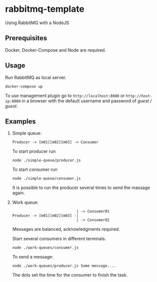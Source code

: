 # rabbitmq-template
Using RabbitMQ with a NodeJS

## Prerequisites
Docker, Docker-Compose and Node are required.


## Usage
Run RabbitMQ as local server.
```
docker-compose up
```

To use management plugin go to `http://localhost:8080` or `http://host-ip:8080` in a browser with the default username and password of *guest / guest*.

## Examples
1. Simple queue:
    ```
    Producer -> [m01][m02][m03] -> Consumer
    ```
    To start producer run
    ```
    node ./simple-queue/producer.js
    ```
    To start consumer run
    ```
    node ./simple-queue/consumer.js
    ```
    It is possible to run the producer several times to send the massage again.
2. Work queue:
    ```
                                 | -> Consumer01   
    Producer -> [m01][m02][m03] -|
                                 | -> Consumer02
    ```
    Messages are balanced, acknowledgments required.

    Start several consumers in different terminals.
    ```
    node ./work-queues/consumer.js
    ```
    To send a message:
    ```
    node ./work-queues/producer.js Some message....
    ```
    The dots set the time for the consumer to finish the task.